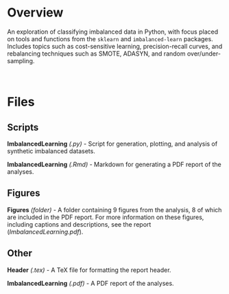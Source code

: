 # Overview

An exploration of classifying imbalanced data in Python, with focus placed on tools and functions from the `sklearn` and `imbalanced-learn` packages. Includes topics such as cost-sensitive learning, precision-recall curves, and rebalancing techniques such as SMOTE, ADASYN, and random over/under-sampling.

<br/>

# Files

## Scripts

**ImbalancedLearning** *(.py)* - Script for generation, plotting, and analysis of synthetic imbalanced datasets.

**ImbalancedLearning** *(.Rmd)* - Markdown for generating a PDF report of the analyses.

## Figures

**Figures** *(folder)* - A folder containing 9 figures from the analysis, 8 of which are included in the PDF report. For more information on these figures, including captions and descriptions, see the report (*ImbalancedLearning.pdf*).

## Other

**Header** *(.tex)* - A TeX file for formatting the report header.

**ImbalancedLearning** *(.pdf)* - A PDF report of the analyses.

